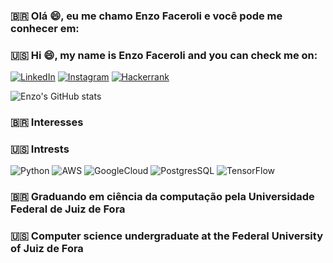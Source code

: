 
### 🇧🇷 Olá 😄, eu me chamo Enzo Faceroli e você pode me conhecer em:
### 🇺🇸 Hi 😄, my name is Enzo Faceroli and you can check me on: 

[![LinkedIn](https://img.shields.io/badge/LinkedIn-0077B5?style=for-the-badge&logo=linkedin&logoColor=white)](https://www.linkedin.com/in/enzo-faceroli-044a77239/) 
[![Instagram](https://img.shields.io/badge/Instagram-E4405F?style=for-the-badge&logo=instagram&logoColor=white)](https://www.instagram.com/enzofaceroli_)
[![Hackerrank](https://img.shields.io/badge/-Hackerrank-2EC866?style=for-the-badge&logo=HackerRank&logoColor=white)](https://www.hackerrank.com/enzo_faceroli)


![Enzo's GitHub stats](https://github-readme-stats.vercel.app/api?username=enzofaceroli&show_icons=true&theme=tokyonight)

### 🇧🇷 Interesses 
### 🇺🇸 Intrests

![Python](https://img.shields.io/badge/Python-14354C?style=for-the-badge&logo=python&logoColor=yellow)
![AWS](https://img.shields.io/badge/Amazon_AWS-232F3E?style=for-the-badge&logo=amazon-aws&logoColor=orange)
![GoogleCloud](https://img.shields.io/badge/Google_Cloud-4285F4?style=for-the-badge&logo=google-cloud&logoColor=red)
![PostgresSQL](https://img.shields.io/badge/PostgreSQL-316192?style=for-the-badge&logo=postgresql&logoColor=white)
![TensorFlow](https://img.shields.io/badge/TensorFlow-FF6F00?style=for-the-badge&logo=tensorflow&logoColor=white)

### 🇧🇷 Graduando em ciência da computação pela Universidade Federal de Juiz de Fora

### 🇺🇸 Computer science undergraduate at the Federal University of Juiz de Fora

